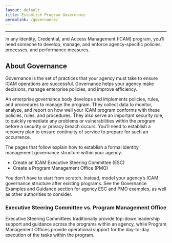 ```yaml
---
layout: default
title: Establish Program Governance
permalink: /governance/
---
```

---

In any Identity, Credential, and Access Management (ICAM) program, you’ll need someone to develop, manage, and enforce agency-specific policies, processes, and performance measures.

## About Governance

Governance is the set of practices that your agency must take to ensure ICAM operations are successful. Governance helps your agency make decisions, manage enterprise policies, and improve efficiency.

An enterprise governance body develops and implements policies, rules, and procedures to manage the program. They collect data to monitor, analyze, and report on how well your ICAM program conforms with these policies, rules, and procedures. They also serve an important security role, to quickly remediate any problems or vulnerabilities within the program before a security or privacy breach occurs. You’ll need to establish a recovery plan to ensure continuity of service to prepare for such an occurrence.

The pages that follow explain how to establish a formal identity management governance structure within your agency.

- Create an ICAM Executive Steering Committee (ESC)
- Create a Program Management Office (PMO)

You don’t have to start from scratch. Instead, model your agency’s ICAM governance structure after existing programs. See the Governance Examples and Guidance section for agency ESC and PMO examples, as well as other authorities to consider.

### Executive Steering Committee vs. Program Management Office

Executive Steering Committees traditionally provide top-down leadership support and guidance across the programs within an agency, while Program Management Offices provide operational support for the day-to-day execution of the tasks within the program.
